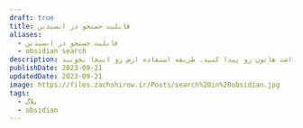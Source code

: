 ```yaml
---
draft: true
title: قابلیت جستجو در ابسیدین
aliases:
  - قابلیت جستجو در ابسیدین
  - obsidian search
description: ابسیدین یکی از بهترین ابزار های جستجو رو داره تا بتونید تر کمترین زمان یادداشت هاتون رو پیدا کنید. طریقه استفاده ازش رو اینجا بخونید.
publishDate: 2023-09-21
updatedDate: 2023-09-21
image: https://files.zachshirow.ir/Posts/search%20in%20obsidian.jpg
tags:
  - بلاگ
  - obsidian
---
```




